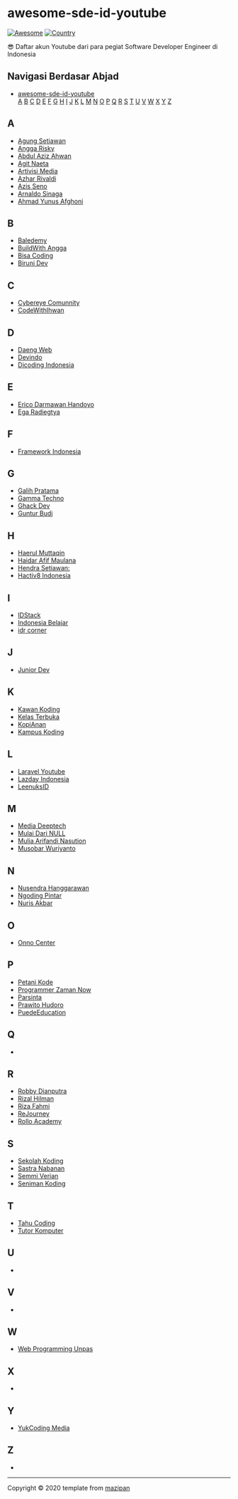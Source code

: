 # awesome-sde-id-youtube

[![Awesome](https://cdn.rawgit.com/sindresorhus/awesome/d7305f38d29fed78fa85652e3a63e154dd8e8829/media/badge.svg)](https://github.com/sindresorhus/awesome/)
[![Country](https://img.shields.io/badge/country-indonesia-blue.svg)](#)

😎 Daftar akun Youtube dari para pegiat Software Developer Engineer di Indonesia

## Navigasi Berdasar Abjad

- [awesome-sde-id-youtube](#awesome-sde-id-youtube)  
  [A](#a) [B](#b) [C](#c) [D](#d) [E](#e) [F](#f) [G](#g) [H](#h) [I](#i) [J](#j) [K](#k) [L](#l) [M](#m) [N](#n) [O](#o) [P](#p) [Q](#q) [R](#r) [S](#s) [T](#t) [U](#u) [V](#v) [W](#w) [X](#x) [Y](#y) [Z](#z)

## A

+ [Agung Setiawan](https://www.youtube.com/channel/UClYSachcLCPcKdvZw6iE4qw)
+ [Angga Risky](https://www.youtube.com/channel/UCG1aEPR4NO2Sd_mmJFimfQQ)
+ [Abdul Aziz Ahwan](https://www.youtube.com/channel/UCQUfwiydQHf0u4Gb6uT-hyA)
+ [Agit Naeta](https://www.youtube.com/channel/UC2ZwPrUbjBcAbk9qem810rA)
+ [Artivisi Media](https://www.youtube.com/channel/UC3oNtvY3sETKZU7wEQyePQQ)
+ [Azhar Rivaldi](https://www.youtube.com/channel/UCBXvboJdq9BSqSaZtSZhxyA)
+ [Azis Seno](https://www.youtube.com/channel/UCMYLawqsQaujS5erEoPsV8w)
+ [Arnaldo Sinaga](https://www.youtube.com/user/hopeaustar)
+ [Ahmad Yunus Afghoni](https://www.youtube.com/channel/UCjxPo_EJYtoj-Ho3jx_zQpQ)

## B
+ [Baledemy](https://www.youtube.com/channel/UCo2MhO0TrEUKdL9Pt-JNgLg)
+ [BuildWith Angga](https://www.youtube.com/channel/UCrCqB6_uGWECG-Fns1ArhFA)
+ [Bisa Coding](https://www.youtube.com/channel/UCl78GqenSrq9UKUyItAy6Nw)
+ [Biruni Dev](https://www.youtube.com/channel/UCyj-fIFSMwrwbuzx1sCWztg)

## C

+ [Cybereye Comunnity](https://www.youtube.com/channel/UCZbsWQGnHQQxLFFyLsuEF_g)
+ [CodeWithIhwan](https://www.youtube.com/channel/UCjntzibNSsjjIOh0HoP9vxw)

## D

+ [Daeng Web](https://www.youtube.com/channel/UCHsijoukA4I8qdJoK6WW9Ww)
+ [Devindo](https://www.youtube.com/channel/UCc0Hy5IPH65l05x170ZmiCw)
+ [Dicoding Indonesia](https://www.youtube.com/channel/UCM6BWkgiGrCHG967i_PyMiw)

## E

+ [Erico Darmawan Handoyo](https://www.youtube.com/channel/UC0s92eMIsyR9otmIiY4v8Ww)
+ [Ega Radiegtya](https://www.youtube.com/channel/UCOh-ds8EPfG8AzZOmgFRUiA)

## F

+ [Framework Indonesia](https://www.youtube.com/channel/UCFCDiQFrqj5zPMQnV-2zO2A)

## G

+ [Galih Pratama](https://www.youtube.com/channel/UClWBVXTagK9stScJlsHeEGA)
+ [Gamma Techno](https://m.youtube.com/channel/UC87A-zRelk549SRuyphJPLQ)
+ [Ghack Dev](https://www.youtube.com/user/galihlarasprakoso)
+ [Guntur Budi](https://www.youtube.com/channel/UCFAzqqspfsuFfo4wy_Ygy1A)

## H

+ [Haerul Muttaqin](https://www.youtube.com/channel/UCFOcbpcqG-f7Ootft8zKWzw)
+ [Haidar Afif Maulana](https://www.youtube.com/channel/UC9XfZRM3OrOYci7ZLD6sU-A)
+ [Hendra Setiawan:](https://www.youtube.com/channel/UCwFN8mv31_M8quDQvAsgo1Q)
+ [Hactiv8 Indonesia](https://www.youtube.com/channel/UCyTOwW6s6zmGGFGmLDkfp2w)

## I

+ [IDStack](https://www.youtube.com/channel/UC5xgusHHscTDAHxcxq6Dwdg)
+ [Indonesia Belajar](https://www.youtube.com/channel/UCQ4Jo2IJeyRGzZBvjaaLzrw)
+ [idr corner](https://www.youtube.com/channel/UC6MTowFYbG8SK5GvTWjxSvg)

## J

+ [Junior Dev](https://www.youtube.com/channel/UCvaOvKG4sm5XzV78OqEDUjA)

## K

+ [Kawan Koding](https://www.youtube.com/channel/UChccjG2gYrS-y9yUteVV3Mg)
+ [Kelas Terbuka](https://www.youtube.com/channel/UCnrZ-UFSzeMSxKx_OHtwKsQ)
+ [KopiAnan](https://www.youtube.com/channel/UC1NN2986RQGNmzhDUl_WtyQ)
+ [Kampus Koding](https://www.youtube.com/channel/UCEnbUTEcbS8fAQxgsKQI7Sw)


## L

+ [Laravel Youtube](https://www.youtube.com/channel/UCT_1pPaTXKEl4ZpJQuxaRzg)
+ [Lazday Indonesia](https://www.youtube.com/channel/UCnJFFAhsxC1DWrJqySPPAIw)
+ [LeenuksID](https://www.youtube.com/channel/UCUvXjaQRdHcptVbGoQ_Dkkg)

## M

+ [Media Deeptech](https://www.youtube.com/channel/UCXHYMtd03eaP0Fb1zVY7HOw)
+ [Mulai Dari NULL](https://www.youtube.com/channel/UCdeCCq3KNq9NSx4sCft91eA)
+ [Mulia Arifandi Nasution](https://www.youtube.com/channel/UC4_KG3N766XHootvKXfA6Zg)
+ [Musobar Wuriyanto](https://www.youtube.com/channel/UCqOBKU-JXrM86FTt7Xzwdxw)

## N

+ [Nusendra Hanggarawan](https://www.youtube.com/channel/UCPs91pCgbgtcSdnczFSAkdA)
+ [Ngoding Pintar](https://www.youtube.com/channel/UCPNxvt1OZMhVRzeBFK_VDig/videos)
+ [Nuris Akbar](https://www.youtube.com/channel/UC0Qozugp4pVTQwkgTcUdmkg)

## O

+ [Onno Center](https://www.youtube.com/channel/UCvYfBQdMzsWTbNAsgJEC7Ig)

## P

+ [Petani Kode](https://www.youtube.com/channel/UCVEEB0XiaogU6UodKXRaNyg)
+ [Programmer Zaman Now](https://www.youtube.com/channel/UC14ZKB9XsDZbnHVmr4AmUpQ)
+ [Parsinta](https://www.youtube.com/channel/UCPlEbdgWOXkKEEl7dhBxs4Q)
+ [Prawito Hudoro](https://www.youtube.com/channel/UC4k3OBYU4q6MuspHVzZlkew)
+ [PuedeEducation](https://www.youtube.com/channel/UCW6qDGUegfTwKZlZWcm0pBQ)

## Q

+

## R

+ [Robby Dianputra](https://www.youtube.com/channel/UCoAtRuBwX_I2kFiUoTVgUmQ)
+ [Rizal Hilman](https://www.youtube.com/channel/UCL6gpc5cX0Ku5-WzIaYO-aQ)
+ [Riza Fahmi](https://www.youtube.com/user/ryanriggsy)
+ [ReJourney](https://www.youtube.com/user/pakarnya)
+ [Rollo Academy](https://www.youtube.com/channel/UC4wUtPE3ZqC3kgLXz--rjrQ)

## S

+ [Sekolah Koding](https://www.youtube.com/channel/UCpSPS5yLCxYRuZSrCx-eBjA)
+ [Sastra Nabanan](https://www.youtube.com/user/sastranababan)
+ [Semmi Verian](https://www.youtube.com/user/semver123)
+ [Seniman Koding](https://www.youtube.com/channel/UCXyiY-zsCiz6UoFCZmuJfOQ/videos)

## T

+ [Tahu Coding](https://www.youtube.com/channel/UCXFdc68srZQ-ok4I1-pHs2g)
+ [Tutor Komputer](https://www.youtube.com/channel/UCpU7qfVvHlMf698on43t9LQ)

## U

+

## V

+

## W

+ [Web Programming Unpas](https://www.youtube.com/channel/UCkXmLjEr95LVtGuIm3l2dPg)

## X
+

## Y

+ [YukCoding Media](https://www.youtube.com/channel/UCkIiNw-qbCy_NHZeg8BNsMQ)

## Z

+

----


Copyright © 2020 
template from [mazipan](https://github.com/mazipan)
